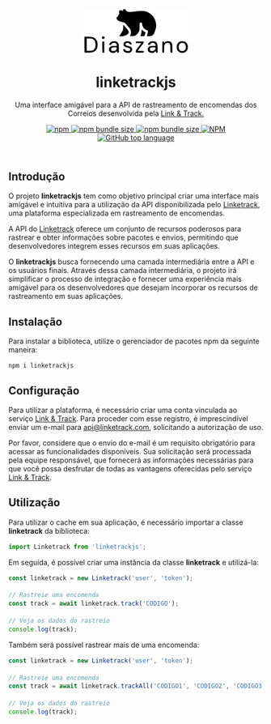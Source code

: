 <header>
<div align="center">

<a href="https://github.com/Diaszano">
    <img src="docs/assets/logo.svg" alt="logo" height="90" align="center">
</a>

<h1 align="center">linketrackjs</h1>

<p>Uma interface amigável para a API de rastreamento de encomendas dos Correios desenvolvida pela <a href="https://linketrack.com/">Link & Track.</a></p>

<a href="https://www.npmjs.com/package/linketrackjs">
    <img alt="npm" src="https://img.shields.io/npm/v/linketrackjs?color=orange">
</a>

<a href="https://www.npmjs.com/package/linketrackjs">
    <img alt="npm bundle size" src="https://img.shields.io/bundlephobia/min/linketrackjs?color=orange">
    <img alt="npm bundle size" src="https://img.shields.io/bundlephobia/minzip/linketrackjs?color=orange">
</a>

<a href="https://github.com/Diaszano/linketrackjs">
    <img alt="NPM" src="https://img.shields.io/npm/l/linketrackjs?color=orange">
</a>

<a href="https://github.com/Diaszano/linketrackjs">
    <img alt="GitHub top language" src="https://img.shields.io/github/languages/top/diaszano/linketrackjs?color=orange">
</a>

</div>
</header>

## Introdução

O projeto **linketrackjs** tem como objetivo principal criar uma interface mais amigável e intuitiva para a
utilização da API disponibilizada pelo [Linketrack](https://linketrack.com/), uma plataforma especializada em
rastreamento de encomendas.

A API do [Linketrack](https://linketrack.com/) oferece um conjunto de recursos poderosos para rastrear e obter
informações sobre pacotes e envios, permitindo que desenvolvedores integrem esses recursos em suas aplicações.

O **linketrackjs** busca fornecendo uma camada intermediária entre a API e os usuários finais.
Através dessa camada intermediária, o projeto irá simplificar o processo de integração e fornecer uma experiência mais
amigável para os desenvolvedores que desejam incorporar os recursos de rastreamento em suas aplicações.

## Instalação

Para instalar a biblioteca, utilize o gerenciador de pacotes npm da seguinte maneira:

```shell
npm i linketrackjs
```

## Configuração

Para utilizar a plataforma, é necessário criar uma conta vinculada ao serviço [Link & Track](https://linketrack.com/).
Para proceder com esse registro, é imprescindível enviar um e-mail para [api@linketrack.com](mailto:api@linketrack.com),
solicitando a autorização de uso.

Por favor, considere que o envio do e-mail é um requisito obrigatório para acessar as funcionalidades disponíveis. Sua
solicitação será processada pela equipe responsável, que fornecerá as informações necessárias para que você possa
desfrutar de todas as vantagens oferecidas pelo serviço [Link & Track](https://linketrack.com/).

## Utilização

Para utilizar o cache em sua aplicação, é necessário importar a classe **linketrack** da biblioteca:

```typescript
import Linketrack from 'linketrackjs';
```

Em seguida, é possível criar uma instância da classe **linketrack** e utilizá-la:

```typescript
const linketrack = new Linketrack('user', 'token');

// Rastreie uma encomenda
const track = await linketrack.track('CODIGO');

// Veja os dados do rastreio
console.log(track);
```

Também será possível rastrear mais de uma encomenda:

```typescript
const linketrack = new Linketrack('user', 'token');

// Rastreie uma encomenda
const track = await linketrack.trackAll('CODIGO1', 'CODIGO2', 'CODIGO3');

// Veja os dados do rastreio
console.log(track);
```
